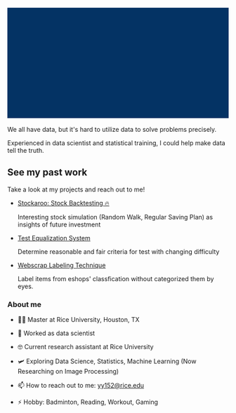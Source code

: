 

<!-- comes from msgif -->
<p align="center"><img src="https://github.com/OuOLeaf/OuOLeaf/blob/main/readme-gif/introduction.gif?raw=true"></p>

We all have data, but it's hard to utilize data to solve problems precisely.

Experienced in data scientist and statistical training, I could help make data tell the truth.

## See my past work

Take a look at my projects and reach out to me!

 - [Stockaroo: Stock Backtesting 🔥](https://stockaroo-web.streamlit.app/)

   Interesting stock simulation (Random Walk, Regular Saving Plan) as insights of future investment
   
 - [Test Equalization System](https://github.com/OuOLeaf/Test-Equalization)

   Determine reasonable and fair criteria for test with changing difficulty
   
 - [Webscrap Labeling Technique](https://github.com/OuOLeaf/2-Miilion-Invoice-Data-Analysis)

   Label items from eshops' classfication without categorized them by eyes.
   
### About me

- 👨‍💻 Master at Rice University, Houston, TX

- 🔭 Worked as data scientist
 
- 🤓 Current research assistant at Rice University

- 🛩️ Exploring Data Science, Statistics, Machine Learning (Now Researching on Image Processing)

- 📫 How to reach out to me: yy152@rice.edu

- ⚡ Hobby: Badminton, Reading, Workout, Gaming 


